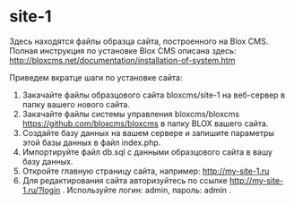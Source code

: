 # site-1

Здесь находятся файлы образца сайта, построенного на Blox CMS.
Полная инструкция по установке Blox CMS описана здесь:  http://bloxcms.net/documentation/installation-of-system.htm

Приведем вкратце шаги по установке сайта:

1. Закачайте файлы образцового сайта bloxcms/site-1 на веб-сервер в папку вашего нового сайта.
2. Закачайте файлы системы управления bloxcms/bloxcms https://github.com/bloxcms/bloxcms в папку BLOX вашего сайта.
3. Создайте базу данных на вашем сервере и запишите параметры этой базы данных в файл index.php.
4. Импортируйте файл db.sql с данными образцового сайта в вашу базу данных.
5. Откройте главную страницу сайта, например: http://my-site-1.ru
6. Для редактирования сайта авторизуйтесь по ссылке http://my-site-1.ru/?login . Используйте логин: admin, пароль: admin .


